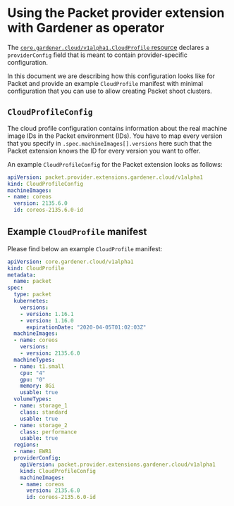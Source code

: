 # Using the Packet provider extension with Gardener as operator

The [`core.gardener.cloud/v1alpha1.CloudProfile` resource](https://github.com/gardener/gardener/blob/master/example/30-cloudprofile.yaml) declares a `providerConfig` field that is meant to contain provider-specific configuration.

In this document we are describing how this configuration looks like for Packet and provide an example `CloudProfile` manifest with minimal configuration that you can use to allow creating Packet shoot clusters.

## `CloudProfileConfig`

The cloud profile configuration contains information about the real machine image IDs in the Packet environment (IDs).
You have to map every version that you specify in `.spec.machineImages[].versions` here such that the Packet extension knows the ID for every version you want to offer.

An example `CloudProfileConfig` for the Packet extension looks as follows:

```yaml
apiVersion: packet.provider.extensions.gardener.cloud/v1alpha1
kind: CloudProfileConfig
machineImages:
- name: coreos
  version: 2135.6.0
  id: coreos-2135.6.0-id
```

## Example `CloudProfile` manifest

Please find below an example `CloudProfile` manifest:

```yaml
apiVersion: core.gardener.cloud/v1alpha1
kind: CloudProfile
metadata:
  name: packet
spec:
  type: packet
  kubernetes:
    versions:
    - version: 1.16.1
    - version: 1.16.0
      expirationDate: "2020-04-05T01:02:03Z"
  machineImages:
  - name: coreos
    versions:
    - version: 2135.6.0
  machineTypes:
  - name: t1.small
    cpu: "4"
    gpu: "0"
    memory: 8Gi
    usable: true
  volumeTypes:
  - name: storage_1
    class: standard
    usable: true
  - name: storage_2
    class: performance
    usable: true
  regions:
  - name: EWR1
  providerConfig:
    apiVersion: packet.provider.extensions.gardener.cloud/v1alpha1
    kind: CloudProfileConfig
    machineImages:
    - name: coreos
      version: 2135.6.0
      id: coreos-2135.6.0-id
```
